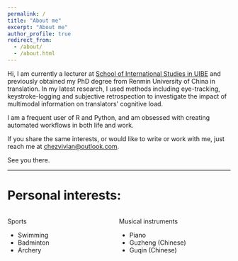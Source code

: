 ```yaml
---
permalink: /
title: "About me"
excerpt: "About me"
author_profile: true
redirect_from: 
  - /about/
  - /about.html
---
```


Hi, I am currently a lecturer at [School of International Studies in UIBE](http://sis.uibe.edu.cn/szdwx/xxjs/zyyyxsz/a0565344b91a48ef961297780fe0e181.htm) and previously obtained my PhD degree from Renmin University of China in translation. In my latest research, I used methods including eye-tracking, keystroke-logging and subjective retrospection to investigate the impact of multimodal information on translators' cognitive load. 

I am a frequent user of R and Python, and am obsessed with creating automated workflows in both life and work. 

If you share the same interests, or would like to write or work with me, just reach me at chezvivian@outlook.com.

See you there.

---

Personal interests:
===

<div style="float: left; width: 50%;">
  
Sports

  - Swimming
  - Badminton
  - Archery

</div>

<div style="float: right; width: 50%;">
  
Musical instruments

  - Piano
  - Guzheng (Chinese)
  - Guqin (Chinese)
    
</div>
